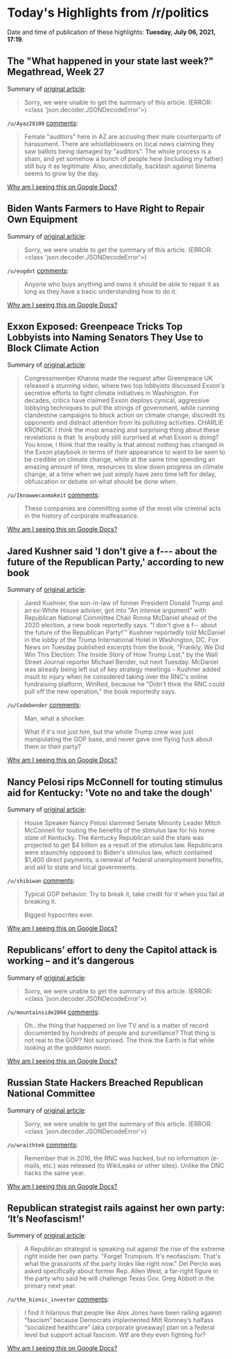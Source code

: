 # Today's Highlights from /r/politics

Date and time of publication of these highlights: **Tuesday, July 06, 2021, 17:19**.

## The "What happened in your state last week?" Megathread, Week 27

Summary of [original article](https://www.reddit.com/r/politics/comments/oeabqa/the_what_happened_in_your_state_last_week/):

> Sorry, we were unable to get the summary of this article. (ERROR: <class 'json.decoder.JSONDecodeError'>)

`/u/Ayaz28100` [comments](https://www.reddit.com/r/politics/comments/oeabqa/the_what_happened_in_your_state_last_week/):

> Female "auditors" here in AZ are accusing their male counterparts of harassment. There are whistleblowers on local news claiming they saw ballots being damaged by "auditors". The whole process is a sham, and yet somehow a bunch of people here (including my father) still buy it as legitimate. Also, anecdotally, backlash against Sinema seems to grow by the day.

[Why am I seeing this on Google Docs?](https://docs.google.com/document/d/1Dc6We63vOXIZsc0op-Bt4abqkYjXzOigalQqFxmvvbM/edit?usp=sharing)

## Biden Wants Farmers to Have Right to Repair Own Equipment

Summary of [original article](https://www.bloomberg.com/news/articles/2021-07-06/biden-wants-farmers-to-have-right-to-repair-own-equipment-kqs66nov):

> Sorry, we were unable to get the summary of this article. (ERROR: <class 'json.decoder.JSONDecodeError'>)

`/u/eugdot` [comments](https://www.reddit.com/r/politics/comments/oewy9p/biden_wants_farmers_to_have_right_to_repair_own/):

> Anyone who buys anything and owns it should be able to repair it as long as they have a basic understanding how to do it.

[Why am I seeing this on Google Docs?](https://docs.google.com/document/d/1Dc6We63vOXIZsc0op-Bt4abqkYjXzOigalQqFxmvvbM/edit?usp=sharing)

## Exxon Exposed: Greenpeace Tricks Top Lobbyists into Naming Senators They Use to Block Climate Action

Summary of [original article](https://www.democracynow.org/2021/7/6/exxon_blocks_congressional_action_climate):

> Congressmember Khanna made the request after Greenpeace UK released a stunning video, where two top lobbyists discussed Exxon's secretive efforts to fight climate initiatives in Washington. For decades, critics have claimed Exxon deploys cynical, aggressive lobbying techniques to pull the strings of government, while running clandestine campaigns to block action on climate change, discredit its opponents and distract attention from its polluting activities. CHARLIE KRONICK: I think the most amazing and surprising thing about these revelations is that: Is anybody still surprised at what Exxon is doing? You know, I think that the reality is that almost nothing has changed in the Exxon playbook in terms of their appearance to want to be seen to be credible on climate change, while at the same time spending an amazing amount of time, resources to slow down progress on climate change, at a time when we just simply have zero time left for delay, obfuscation or debate on what should be done when.

`/u/Iknowwecanmakeit` [comments](https://www.reddit.com/r/politics/comments/oexylh/exxon_exposed_greenpeace_tricks_top_lobbyists/):

> These companies are committing some of the most vile criminal acts in the history of corporate malfeasance.

[Why am I seeing this on Google Docs?](https://docs.google.com/document/d/1Dc6We63vOXIZsc0op-Bt4abqkYjXzOigalQqFxmvvbM/edit?usp=sharing)

## Jared Kushner said 'I don't give a f--- about the future of the Republican Party,' according to new book

Summary of [original article](https://www.businessinsider.com/jared-kushner-rnc-i-dont-give-a-f-book-2021-7):

> Jared Kushner, the son-in-law of former President Donald Trump and an ex-White House adviser, got into "An intense argument" with Republican National Committee Chair Ronna McDaniel ahead of the 2020 election, a new book reportedly says. "I don't give a f-- about the future of the Republican Party!'" Kushner reportedly told McDaniel in the lobby of the Trump International Hotel in Washington, DC. Fox News on Tuesday published excerpts from the book, "Frankly, We Did Win This Election: The Inside Story of How Trump Lost," by the Wall Street Journal reporter Michael Bender, out next Tuesday. McDaniel was already being left out of key strategy meetings - Kushner added insult to injury when he considered taking over the RNC's online fundraising platform, WinRed, because he "Didn't think the RNC could pull off the new operation," the book reportedly says.

`/u/Codebender` [comments](https://www.reddit.com/r/politics/comments/oewtku/jared_kushner_said_i_dont_give_a_f_about_the/):

> Man, what a shocker.
> 
> What if it's not just him, but the whole Trump crew was just manipulating the GOP base, and never gave one flying fuck about them or their party?

[Why am I seeing this on Google Docs?](https://docs.google.com/document/d/1Dc6We63vOXIZsc0op-Bt4abqkYjXzOigalQqFxmvvbM/edit?usp=sharing)

## Nancy Pelosi rips McConnell for touting stimulus aid for Kentucky: 'Vote no and take the dough'

Summary of [original article](https://www.businessinsider.com/pelosi-mcconnell-biden-stimulus-congress-coronavirus-relief-2021-7):

> House Speaker Nancy Pelosi slammed Senate Minority Leader Mitch McConnell for touting the benefits of the stimulus law for his home state of Kentucky. The Kentucky Republican said the state was projected to get $4 billion as a result of the stimulus law. Republicans were staunchly opposed to Biden's stimulus law, which contained $1,400 direct payments, a renewal of federal unemployment benefits, and aid to state and local governments.

`/u/shibiwan` [comments](https://www.reddit.com/r/politics/comments/of4nz4/nancy_pelosi_rips_mcconnell_for_touting_stimulus/):

> Typical GOP behavior. Try to break it, take credit for it when you fail at breaking it.
> 
> Biggest hypocrites ever.

[Why am I seeing this on Google Docs?](https://docs.google.com/document/d/1Dc6We63vOXIZsc0op-Bt4abqkYjXzOigalQqFxmvvbM/edit?usp=sharing)

## Republicans’ effort to deny the Capitol attack is working – and it’s dangerous

Summary of [original article](https://www.theguardian.com/us-news/2021/jul/06/republicans-effort-to-deny-the-capitol-attack-is-working-and-its-dangerous):

> Sorry, we were unable to get the summary of this article. (ERROR: <class 'json.decoder.JSONDecodeError'>)

`/u/mountainside2004` [comments](https://www.reddit.com/r/politics/comments/oes6u1/republicans_effort_to_deny_the_capitol_attack_is/):

> Oh...the thing that happened on live TV and is a matter of record documented by hundreds of people and surveillance? That thing is not real to the GOP?
> Not surprised. The think the Earth is flat while looking at the goddamn moon.

[Why am I seeing this on Google Docs?](https://docs.google.com/document/d/1Dc6We63vOXIZsc0op-Bt4abqkYjXzOigalQqFxmvvbM/edit?usp=sharing)

## Russian State Hackers Breached Republican National Committee

Summary of [original article](https://www.bloomberg.com/news/articles/2021-07-06/russian-state-hackers-breached-republican-national-committee):

> Sorry, we were unable to get the summary of this article. (ERROR: <class 'json.decoder.JSONDecodeError'>)

`/u/wraithtek` [comments](https://www.reddit.com/r/politics/comments/of3ui8/russian_state_hackers_breached_republican/):

> Remember that in 2016, the RNC was hacked, but no information (e-mails, etc.) was released (to WikiLeaks or other sites). Unlike the DNC hacks the same year.

[Why am I seeing this on Google Docs?](https://docs.google.com/document/d/1Dc6We63vOXIZsc0op-Bt4abqkYjXzOigalQqFxmvvbM/edit?usp=sharing)

## Republican strategist rails against her own party: ‘It’s Neofascism!’

Summary of [original article](https://m.huffpost.com/us/entry/us_60e3b8ade4b06fb1a6ee546e):

> A Republican strategist is speaking out against the rise of the extreme right inside her own party. "Forget Trumpism. It's neofascism. That's what the grassroots of the party looks like right now." Del Percio was asked specifically about former Rep. Allen West, a far-right figure in the party who said he will challenge Texas Gov. Greg Abbott in the primary next year.

`/u/the_bionic_investor` [comments](https://www.reddit.com/r/politics/comments/oexoow/republican_strategist_rails_against_her_own_party/):

> I find it hilarious that people like Alex Jones have been railing against “fascism” because Democrats implemented Mitt Romney’s halfass “socialized healthcare” (aka corporate giveaway) plan on a federal level but support actual fascism. Wtf are they even fighting for?

[Why am I seeing this on Google Docs?](https://docs.google.com/document/d/1Dc6We63vOXIZsc0op-Bt4abqkYjXzOigalQqFxmvvbM/edit?usp=sharing)

